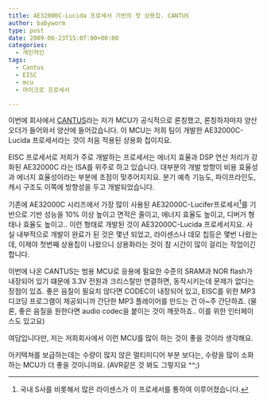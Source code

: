 ```yaml
---
title: AE32000C-Lucida 프로세서 기반의 첫 상용칩. CANTUS
author: babyworm
type: post
date: 2009-06-23T15:07:00+00:00
categories:
  - 개인적인
tags:
  - Cantus
  - EISC
  - mcu
  - 마이크로 프로세서

---
```

이번에 회사에서 <a href="http://blog.gyongsu.com/133" target="_blank">CANTUS</a>라는 저가 MCU가 공식적으로 론칭했고, 론칭하자마자 양산 오더가 들어와서 양산에 들어갔습니다. 이 MCU는 저희 팀이 개발한 AE32000C-Lucida 프로세서라는 것이 처음 적용된 상용화 칩이지요.

EISC 프로세서로 저희가 주로 개발하는 프로세서는 에너지 효율과 DSP 연산 처리가 강화된 AE32000C 라는 ISA를 위주로 하고 있습니다. 대부분의 개발 방향이 비용 효율성과 에너지 효율성이라는 부분에 초점이 맞추어지지요. 분기 예측 기능도, 파이프라인도, 캐시 구조도 이쪽에 방향성을 두고 개발되었습니다.

기존에 AE32000C 시리즈에서 가장 많이 사용된 AE32000C-Lucifer프로세서[^1]를 기반으로 기반 성능을 10% 이상 높이고 면적은 줄이고, 에너지 효율도 높이고, 디버거 형태나 효율도 높이고.. 이런 형태로 개발된 것이 AE32000C-Lucida 프로세서지요. 사실 내부적으로 개발이 완료가 된 것은 몇년 되었고, 라이센스나 데모 칩등은 몇번 나왔는데, 이제야 첫번째 상용칩이 나왔으니 상용화라는 것이 참 시간이 많이 걸리는 작업이긴 합니다.

이번에 나온 CANTUS는 범용 MCU로 응용에 필요한 수준의 SRAM과 NOR flash가 내장되어 있기 떄문에 3.3V 전원과 크리스탈만 연결하면, 동작시키는데 문제가 없다는 장점이 있죠. 좋은 음질이 필요치 않다면 CODEC이 내장되어 있고, EISC를 위한 MP3 디코딩 프로그램이 제공되니까 간단한 MP3 플레이어를 만드는 건 아~주 간단하죠. (물론, 좋은 음질을 원한다면 audio codec을 붙이는 것이 깨끗하죠.. 이를 위한 인터페이스도 있고요)

여담입니다만, 저는 저희회사에서 이런 MCU를 많이 하는 것이 좋을 것이라 생각해요.

아키텍쳐를 보급하는데는 수량이 많지 않은 멀티미디어 부분 보다는, 수량을 많이 소화하는 MCU가 더 좋을 것이니까요. (AVR같은 것 봐도 그렇지요 ^^;)

[^1]: 국내 S사를 비롯해서 많은 라이센스가 이 프로세서를 통하여 이루어졌습니다.
